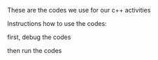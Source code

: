 These are the codes we use for our c++ activities

Instructions how to use the codes:

first, debug the codes 

then run the codes
